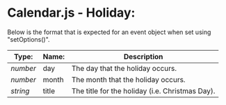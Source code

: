# Calendar.js - Holiday:

Below is the format that is expected for an event object when set using "setOptions()".

| Type: | Name: | Description |
| --- | --- | --- |
| *number* | day | The day that the holiday occurs. |
| *number* | month | The month that the holiday occurs. |
| *string* | title | The title for the holiday (i.e. Christmas Day). |